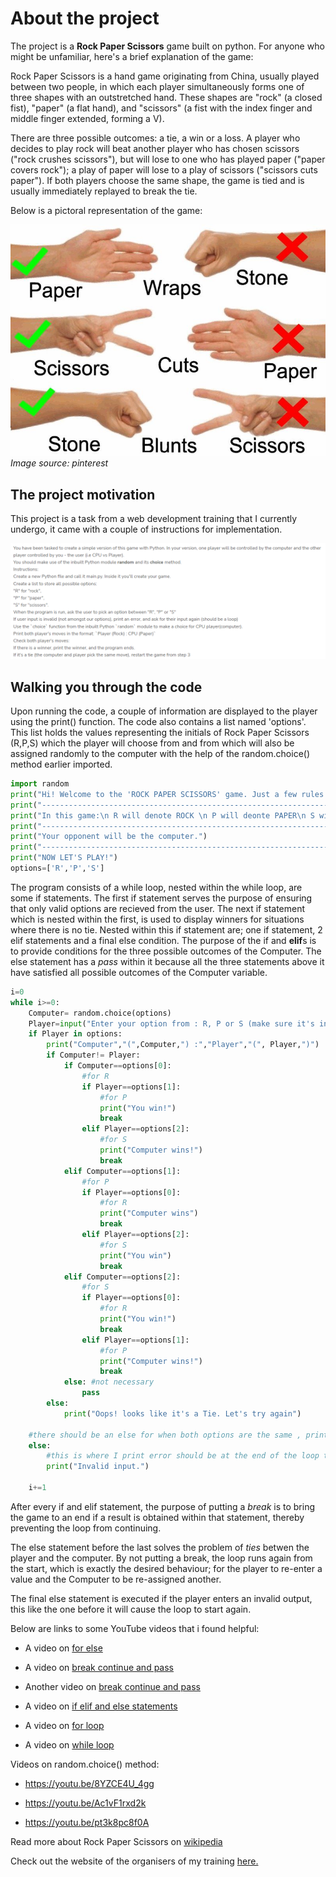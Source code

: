 # About the project

The project is a **Rock Paper Scissors** game built on python. For anyone who might be unfamiliar, here's a brief explanation of the game:

Rock Paper Scissors is a hand game originating from China, usually played between two people, in which each player simultaneously forms one of three shapes with an outstretched hand. These shapes are "rock" (a closed fist), "paper" (a flat hand), and "scissors" (a fist with the index finger and middle finger extended, forming a V).

There are three possible outcomes: a tie, a win or a loss. A player who decides to play rock will beat another player who has chosen scissors ("rock crushes scissors"), but will lose to one who has played paper ("paper covers rock"); a play of paper will lose to a play of scissors ("scissors cuts paper"). If both players choose the same shape, the game is tied and is usually immediately replayed to break the tie.

Below is a pictoral representation of the game:

![rps](rps_picture.jpeg)*Image source: pinterest*

## The project motivation

This project is a task from a web development training that I currently undergo, it came with a couple of instructions for implementation.

![screenshot](zuri_pic.png)

## Walking you through the code

Upon running the code, a couple of information are displayed to the player using the print() function. The code also contains a list named 'options'. This list holds the values representing the initials of Rock Paper Scissors (R,P,S) which the player will choose from and from which will also be assigned randomly to the computer with the help of the random.choice() method earlier imported.

```python
import random
print("Hi! Welcome to the 'ROCK PAPER SCISSORS' game. Just a few rules:\n ROCK beats SCISSORS\n SCISSORS beats paper \n PAPER beats ROCK ")
print("-----------------------------------------------------------------------")
print("In this game:\n R will denote ROCK \n P will deonte PAPER\n S will denote SCISSORS" )
print("-----------------------------------------------------------------------")
print("Your opponent will be the computer.") 
print("-----------------------------------------------------------------------")
print("NOW LET'S PLAY!")
options=['R','P','S']
```

The program consists of a while loop, nested within the while loop, are some if statements. The first if statement serves the purpose of ensuring that only valid options are recieved from the user. The next if statement which is nested within the first, is used to display winners for situations where there is no tie. Nested within this if statement are; one if statement, 2 elif statements and a final else condition. The purpose of the if and **elif**s is to provide conditions for the three possible outcomes of the Computer. The else statement has a *pass* within it because all the three statements above it have satisfied all possible outcomes of the Computer variable.

```python
i=0
while i>=0:
    Computer= random.choice(options)
    Player=input("Enter your option from : R, P or S (make sure it's in uppercase) \n")
    if Player in options: 
        print("Computer","(",Computer,") :","Player","(", Player,")")
        if Computer!= Player:
            if Computer==options[0]:
                #for R
                if Player==options[1]:
                    #for P
                    print("You win!")
                    break
                elif Player==options[2]:
                    #for S
                    print("Computer wins!")
                    break
            elif Computer==options[1]:
                #for P
                if Player==options[0]:
                    #for R
                    print("Computer wins")
                    break
                elif Player==options[2]:
                    #for S
                    print("You win")
                    break   
            elif Computer==options[2]:
                #for S
                if Player==options[0]:
                    #for R
                    print("You win!")
                    break
                elif Player==options[1]:
                    #for P
                    print("Computer wins!") 
                    break 
            else: #not necessary
                pass    
        else:
            print("Oops! looks like it's a Tie. Let's try again")           

    #there should be an else for when both options are the same , print its a tie.
    else:
        #this is where I print error should be at the end of the loop to match my begining if condition. 
        print("Invalid input.")

    i+=1 
```

After every if and elif statement, the purpose of putting a *break* is to bring the game to an end if a result is obtained within that statement, thereby preventing the loop from continuing.

The else statement before the last solves the problem of *ties* betwen the player and the computer. By not putting a break, the loop runs again from the start, which is exactly the desired behaviour; for the player to re-enter a value and the Computer to be re-assigned another.

The final else statement is executed if the player enters an invalid output, this like the one before it will cause the loop to start again.
  
Below are links to some YouTube videos that i found helpful:

- A video on [for else](https://youtu.be/38svC3U7hVo)

- A video on [break continue and pass](https://youtu.be/JCRpVwtVL4I)

- Another video on [break continue and pass](https://youtu.be/yCZBnjF4_tU)

- A video on [if elif and else statements](https://youtu.be/PqFKRqpHrjw)

- A video on [for loop](https://youtu.be/0ZvaDa8eT5s)

- A video on [while loop](https://youtu.be/HZARImviDxg)

Videos on random.choice() method:

- <https://youtu.be/8YZCE4U_4gg>

- <https://youtu.be/Ac1vF1rxd2k>

- <https://youtu.be/pt3k8pc8f0A>

Read more about Rock Paper Scissors on [wikipedia](https://en.wikipedia.org/wiki/Rock_paper_scissors)

Check out the website of the organisers of my training [here.](https://zuri.team/)
